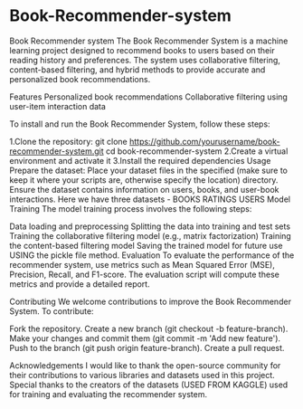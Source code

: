 # Book-Recommender-system
Book Recommender system
The Book Recommender System is a machine learning project designed to recommend books to users based on their reading history and preferences. The system uses collaborative filtering, content-based filtering, and hybrid methods to provide accurate and personalized book recommendations.

Features
Personalized book recommendations
Collaborative filtering using user-item interaction data

To install and run the Book Recommender System, follow these steps:

1.Clone the repository:
git clone https://github.com/yourusername/book-recommender-system.git
cd book-recommender-system
2.Create a virtual environment and activate it
3.Install the required dependencies
Usage
Prepare the dataset:
Place your dataset files in the specified (make sure to keep it where your scripts are, otherwise specify the location) directory. Ensure the dataset contains information on users, books, and user-book interactions.
Here we have three datasets - 
BOOKS
RATINGS
USERS
Model Training
The model training process involves the following steps:

Data loading and preprocessing
Splitting the data into training and test sets
Training the collaborative filtering model (e.g., matrix factorization)
Training the content-based filtering model
Saving the trained model for future use USING the pickle file method.
Evaluation
To evaluate the performance of the recommender system, use metrics such as Mean Squared Error (MSE), Precision, Recall, and F1-score. The evaluation script will compute these metrics and provide a detailed report.

Contributing
We welcome contributions to improve the Book Recommender System. To contribute:

Fork the repository.
Create a new branch (git checkout -b feature-branch).
Make your changes and commit them (git commit -m 'Add new feature').
Push to the branch (git push origin feature-branch).
Create a pull request.

Acknowledgements
I would like to thank the open-source community for their contributions to various libraries and datasets used in this project. Special thanks to the creators of the datasets (USED FROM KAGGLE) used for training and evaluating the recommender system.



